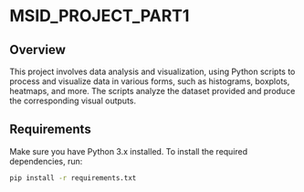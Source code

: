 # MSID_PROJECT_PART1

## Overview
This project involves data analysis and visualization, using Python scripts to process and visualize data in various forms, such as histograms, boxplots, heatmaps, and more. The scripts analyze the dataset provided and produce the corresponding visual outputs.

## Requirements
Make sure you have Python 3.x installed. To install the required dependencies, run:
```bash
pip install -r requirements.txt
